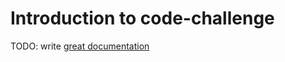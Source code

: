 # Introduction to code-challenge

TODO: write [great documentation](http://jacobian.org/writing/what-to-write/)
